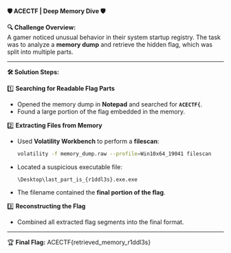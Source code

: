 **🛡️ ACECTF | Deep Memory Dive 🛡️**

**🔍 Challenge Overview:**  
A gamer noticed unusual behavior in their system startup registry. The task was to analyze a **memory dump** and retrieve the hidden flag, which was split into multiple parts.  

---

**🛠️ Solution Steps:**  

1️⃣ **Searching for Readable Flag Parts**  
   - Opened the memory dump in **Notepad** and searched for **`ACECTF{`**.  
   - Found a large portion of the flag embedded in the memory.

2️⃣ **Extracting Files from Memory**  
   - Used **Volatility Workbench** to perform a **filescan**:  
     ```bash
     volatility -f memory_dump.raw --profile=Win10x64_19041 filescan
     ```
   - Located a suspicious executable file:  
     ```
     \Desktop\last_part_is_{r1ddl3s}.exe.exe
     ```
   - The filename contained the **final portion of the flag**.

3️⃣ **Reconstructing the Flag**  
   - Combined all extracted flag segments into the final format.

---

🏆 **Final Flag:**  ACECTF{retrieved_memory_r1ddl3s}